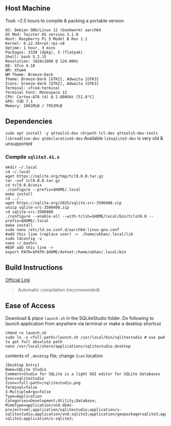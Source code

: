 ## Host Machine
Took ~2.5 hours to compile & packing a portable version

```
OS: Debian GNU/Linux 12 (bookworm) aarch64 
OS Mod: Twister OS version 3.1.0 
Host: Raspberry Pi 5 Model B Rev 1.1 
Kernel: 6.12.34+rpt-rpi-v8 
Uptime: 1 hour, 3 mins 
Packages: 3339 (dpkg), 5 (flatpak) 
Shell: bash 5.2.15 
Resolution: 1920x1080 @ 120.00Hz 
DE: Xfce 4.18 
WM: Xfwm4 
WM Theme: Breeze-Dark 
Theme: Breeze-Dark [GTK2], Adwaita [GTK3] 
Icons: breeze-dark [GTK2], Adwaita [GTK3] 
Terminal: xfce4-terminal 
Terminal Font: Monospace 12 
CPU: Cortex-A76 (4) @ 2.800GHz [51.8°C] 
GPU: V3D 7.1 
Memory: 2061MiB / 7952MiB 
```

## Dependencies
`sudo apt install -y qttools5-dev chrpath tcl-dev qttools5-dev-tools libreadline-dev qtdeclarative5-dev`
Available `libsqlite3-dev` is very old & unsupported
### Compile `sqlite3.41.x`
```
mkdir ~/.local
cd ~/.local
wget https://sqlite.org/tmp/tcl9.0.0.tar.gz
tar -xvf tcl9.0.0.tar.gz
cd tcl9.0.0/unix
./configure --prefix=$HOME/.local
make install
cd ../..
wget https://sqlite.org/2025/sqlite-src-3500400.zip
unzip sqlite-src-3500400.zip
cd sqlite-src-3500400
./configure --enable-all --with-tclsh=$HOME/local/bin/tclsh9.0 --prefix=$HOME/.local
make install
sudo nano /etc/ld.so.conf.d/aarch64-linux-gnu.conf
#add this line (replace user) ->  /home/ukhan/.local/lib
sudo ldconfig -v
nano ~/.bashrc
#EOF add this line ->
export PATH=$PATH:$HOME/dotnet:/home/ukhan/.local/bin
```

## Build Instructions
[Official Link](https://github.com/pawelsalawa/sqlitestudio/wiki/Instructions_for_compilation_under_Linux)
> Automatic compilation (recommended)

## Ease of Access
Download & place `launch.sh` in the SQLiteStudio folder. Do following to launch application from anywhere via terminal or make a desktop shortcut
```
chmod +x launch.sh
sudo ln -s <full-path>/launch.sh /usr/local/bin/sqlitestudio # use pwd to get full absolute path
nano /usr/local/share/applications/sqlitestudio.desktop
```
contents of `.desktop` file; change `Icon` location
```
[Desktop Entry]
Name=SQLite Studio
Comment=Studio for SQLite is a light GUI editor for SQLite databases
Exec=sqlitestudio
Icon=<full-path>/sqlitestudio.png
Terminal=false
X-MultipleArgs=false
Type=Application
Categories=Development;Utility;Database;
MimeType=application/vnd.db4s-project+xml;application/sqlitestudio;application/x-sqlitestudio;application/vnd.sqlite3;application/geopackage+sqlite3;application/x-sqlite2;application/x-sqlite3;
```
